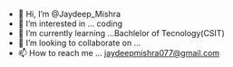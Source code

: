 - 👋 Hi, I’m @Jaydeep_Mishra
- 👀 I’m interested in ... coding
- 🌱 I’m currently learning ...Bachlelor of Tecnology(CSIT)
- 💞️ I’m looking to collaborate on ...
- 📫 How to reach me ... jaydeepmishra077@gmail.com

<!---
Jaydeep-777777777777777/Jaydeep-777777777777777 is a ✨ special ✨ repository because its `README.md` (this file) appears on your GitHub profile.
You can click the Preview link to take a look at your changes.
--->
